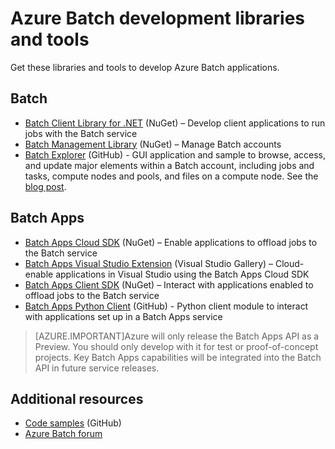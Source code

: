 <properties
	pageTitle="Azure Batch development libraries and tools | Windows Azure"
	description="Get the libraries and tools you need to develop Azure Batch applications"
	services="batch"
	documentationCenter=""
	authors="dlepow"
	manager="timlt"
	editor=""/>

<tags
	ms.service="batch"
	ms.date="07/24/2015"
	wacn.date=""/>


# Azure Batch development libraries and tools
<p> Get these libraries and tools to develop Azure Batch applications.

## Batch

+ [Batch Client Library for .NET](http://www.nuget.org/packages/Azure.Batch/) (NuGet) – Develop client applications to run jobs with the Batch service
+ [Batch Management Library](http://www.nuget.org/packages/Microsoft.Azure.Management.Batch/) (NuGet) – Manage Batch accounts
+ [Batch Explorer](https://github.com/Azure/azure-batch-samples/tree/master/CSharp/BatchExplorer) (GitHub) - GUI application and sample to browse, access, and update major elements within a Batch account, including jobs and tasks, compute nodes and pools, and files on a compute node. See the [blog post](http://blogs.technet.com/b/windowshpc/archive/2015/01/20/azure-batch-explorer-sample-walkthrough.aspx).


## Batch Apps

+ [Batch Apps Cloud SDK](http://www.nuget.org/packages/Microsoft.Azure.Batch.Apps.Cloud/1.1.1-preview) (NuGet) – Enable applications to offload jobs to the Batch service
+ [Batch Apps Visual Studio Extension](https://visualstudiogallery.msdn.microsoft.com/8b294850-a0a5-43b0-acde-57a07f17826a) (Visual Studio Gallery) – Cloud-enable applications in Visual Studio using the Batch Apps Cloud SDK
+ [Batch Apps Client SDK](http://www.nuget.org/packages/Microsoft.Azure.Batch.Apps/2.3.0-preview) (NuGet) – Interact with applications enabled to offload jobs to the Batch service
+ [Batch Apps Python Client](https://github.com/Azure/azure-batch-apps-python) (GitHub) - Python client module to interact with applications set up in a Batch Apps service

>[AZURE.IMPORTANT]Azure will only release the Batch Apps API as a Preview. You should only develop with it for test or proof-of-concept projects. Key Batch Apps capabilities will be integrated into the Batch API in future service releases.

## Additional resources

+ [Code samples](https://github.com/Azure/azure-batch-samples) (GitHub)
+ [Azure Batch forum](https://social.msdn.microsoft.com/forums/azure/home?forum=azurebatch)

<!--Anchors-->
[Batch]: #batch
[Batch Apps]: #batch-apps
[Additional resources]:#additional-resources